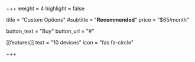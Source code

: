 +++
weight = 4
highlight = false

title = "Custom Options"
#subtitle = "**Recommended**"
price = "$65/month"

button_text = "Buy"
button_url = "#"


[[features]]
	text = "10 devices"
	icon = "fas fa-circle"

+++